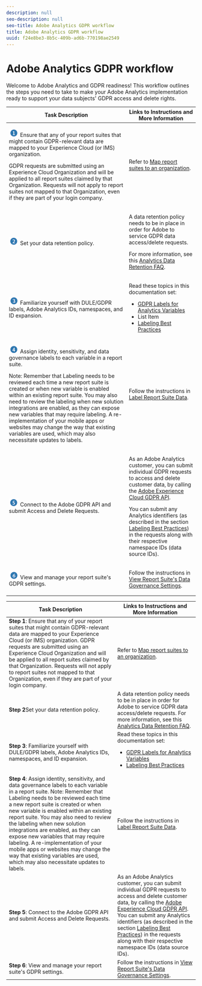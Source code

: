 ```yaml
---
description: null
seo-description: null
seo-title: Adobe Analytics GDPR workflow
title: Adobe Analytics GDPR workflow
uuid: f24e8be3-8b5c-409b-ad6b-770198ae2549
---
```


# Adobe Analytics GDPR workflow

Welcome to Adobe Analytics and GDPR readiness! This workflow outlines the steps you need to take to make your Adobe Analytics implementation ready to support your data subjects' GDPR access and delete rights. 

<table id="table_0E561F62247A4D01B6E7180560082DC9"> 
 <thead> 
  <tr> 
   <th colname="col2" class="entry"> Task Description </th> 
   <th colname="col3" class="entry"> Links to Instructions and More Information </th> 
  </tr> 
 </thead>
 <tbody> 
  <tr> 
   <td colname="col2"> <p><img placement="break"  src="assets/step1_icon.png" id="image_15849358972A4846A54FCB51997576D5" /> Ensure that any of your report suites that might contain GDPR-relevant data are mapped to your Experience Cloud (or IMS) organization. </p> <p>GDPR requests are submitted using an Experience Cloud Organization and will be applied to all report suites claimed by that Organization. Requests will not apply to report suites not mapped to that Organization, even if they are part of your login company. </p> </td> 
   <td colname="col3"> <p>Refer to <a href="https://marketing.adobe.com/resources/help/en_US/mcloud/report-suite-mapping.html" format="html" scope="external"> Map report suites to an organization</a>. </p> </td> 
  </tr> 
  <tr> 
   <td colname="col2"> <p><img placement="break"  src="assets/step2_icon.png" id="image_372B2C65DFAD46E39AE4D715313ABD0E"/> Set your data retention policy. </p> </td> 
   <td colname="col3"> <p>A data retention policy needs to be in place in order for Adobe to service GDPR data access/delete requests. </p> <p>For more information, see this <a href="https://marketing.adobe.com/resources/help/en_US/reference/data-retention-client-table-faq.html" format="html" scope="external"> Analytics Data Retention FAQ</a>. </p> </td> 
  </tr> 
  <tr> 
   <td colname="col2"> <p><img placement="break"  src="assets/step3_icon.png" id="image_30DB956290CC4E64A7085B46364BE059" /> Familiarize yourself with DULE/GDPR labels, Adobe Analytics IDs, namespaces, and ID expansion. </p> </td> 
   <td colname="col3"> <p> Read these topics in this documentation set: 
     <ul id="ul_F6E94B9281D446DB8F1F859F6056543B"> 
      <li id="li_6389D094B4B04CA181E5F077BF8C0F8E"><a href="../../admin/c-data-governance/gdpr-labels.md#concept_F4061E29353446B5B0A7CF248D54E6F2" format="dita" scope="local"> GDPR Labels for Analytics Variables</a> </li> 
      <li id="li_CEEF2106E37845A49E0EA1225D5CFF14">List Item </li> 
      <li id="li_0B79CEBD074A4C68923EE9C9766D4B9D"><a href="../../admin/c-data-governance/gdpr-analytics-ids.md#concept_1BC4CA94B559481F8B08776DA100B23E" format="dita" scope="local"> Labeling Best Practices</a> </li> 
     </ul> </p> </td> 
  </tr> 
  <tr> 
   <td colname="col2"> <p><img  src="assets/step4_icon.png" id="image_FE2039B8345248BCA303B44C10B68EA1" placement="break" /> Assign identity, sensitivity, and data governance labels to each variable in a report suite. </p> <p>Note:  Remember that Labeling needs to be reviewed each time a new report suite is created or when new variable is enabled within an existing report suite. You may also need to review the labeling when new solution integrations are enabled, as they can expose new variables that may require labeling. A re-implementation of your mobile apps or websites may change the way that existing variables are used, which may also necessitate updates to labels. </p> </td> 
   <td colname="col3"> <p> Follow the instructions in <a href="../../admin/c-data-governance/gdpr-setup-reportsuite.md#concept_FAA948AD8CEA4BC38CB482EAF3648731" format="dita" scope="local"> Label Report Suite Data</a>. </p> </td> 
  </tr> 
  <tr> 
   <td colname="col2"> <p><img placement="break"  src="assets/step5_icon.png" id="image_E9BEF83BF30F4528A030F23F71E5E5D8" /> Connect to the Adobe GDPR API and submit Access and Delete Requests. </p> </td> 
   <td colname="col3"> <p>As an Adobe Analytics customer, you can submit individual GDPR requests to access and delete customer data, by calling the <a href="https://www.adobe.io/apis/cloudplatform/gdpr.html" format="html" scope="external"> Adobe Experience Cloud GDPR API</a>. </p> <p>You can submit any Analytics identifiers (as described in the section <a href="../../admin/c-data-governance/gdpr-analytics-ids.md#concept_1BC4CA94B559481F8B08776DA100B23E" format="dita" scope="local"> Labeling Best Practices</a>) in the requests along with their respective namespace IDs (data source IDs). </p> </td> 
  </tr> 
  <tr> 
   <td colname="col2"> <p><img placement="break"  src="assets/step6_icon.png" id="image_5CF03706FECD4F8BBAE0D0C19F98B8BB" /> View and manage your report suite's GDPR settings. </p> </td> 
   <td colname="col3"> <p>Follow the instructions in <a href="../../admin/c-data-governance/gdpr-view-settings.md#concept_7759BAD6F3174901A94116D189AEF80E" format="dita" scope="local"> View Report Suite's Data Governance Settings</a>. </p> </td> 
  </tr> 
 </tbody> 
</table>

| Task Description | Links to Instructions and More Information |
|--- |--- |
|**Step 1**: Ensure that any of your report suites that might contain GDPR-relevant data are mapped to your Experience Cloud (or IMS) organization.  GDPR requests are submitted using an Experience Cloud Organization and will be applied to all report suites claimed by that Organization. Requests will not apply to report suites not mapped to that Organization, even if they are part of your login company.|Refer to [Map report suites to an organization](https://docs.adobe.com/content/help/en/core-services/interface/about-core-services/report-suite-mapping.html).|
|**Step 2**Set your data retention policy.|A data retention policy needs to be in place in order for Adobe to service GDPR data access/delete requests.  For more information, see this [Analytics Data Retention FAQ](/help/technotes/data-retention.md).|
|**Step 3**: Familiarize yourself with DULE/GDPR labels, Adobe Analytics IDs, namespaces, and ID expansion.|Read these topics in this documentation set:<ul><li>[GDPR Labels for Analytics Variables](/help/admin/c-data-governance/gdpr-labels.md)</li><li>[Labeling Best Practices](https://docs.adobe.com/content/help/en/analytics/admin/data-governance/gdpr-analytics-ids.html#concept_1BC4CA94B559481F8B08776DA100B23E)</li></ul>|
|**Step 4**: Assign identity, sensitivity, and data governance labels to each variable in a report suite.  Note:  Remember that Labeling needs to be reviewed each time a new report suite is created or when new variable is enabled within an existing report suite. You may also need to review the labeling when new solution integrations are enabled, as they can expose new variables that may require labeling. A re-implementation of your mobile apps or websites may change the way that existing variables are used, which may also necessitate updates to labels.|Follow the instructions in [Label Report Suite Data](https://docs.adobe.com/content/help/en/analytics/admin/data-governance/gdpr-setup-reportsuite.html#concept_FAA948AD8CEA4BC38CB482EAF3648731).|
|**Step 5**: Connect to the Adobe GDPR API and submit Access and Delete Requests.|As an Adobe Analytics customer, you can submit individual GDPR requests to access and delete customer data, by calling the [Adobe Experience Cloud GDPR API](https://www.adobe.io/apis/experienceplatform/gdpr.html).  You can submit any Analytics identifiers (as described in the section [Labeling Best Practices](https://docs.adobe.com/content/help/en/analytics/admin/data-governance/gdpr-analytics-ids.html#concept_1BC4CA94B559481F8B08776DA100B23E)) in the requests along with their respective namespace IDs (data source IDs).|
|**Step 6**: View and manage your report suite's GDPR settings.|Follow the instructions in [View Report Suite's Data Governance Settings](/help/admin/c-data-governance/gdpr-view-settings.md).|